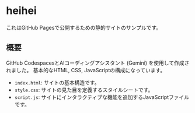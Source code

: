 # heihei
これはGitHub Pagesで公開するための静的サイトのサンプルです。

## 概要

GitHub CodespacesとAIコーディングアシスタント (Gemini) を使用して作成されました。
基本的なHTML, CSS, JavaScriptの構成になっています。

- `index.html`: サイトの基本構造です。
- `style.css`: サイトの見た目を定義するスタイルシートです。
- `script.js`: サイトにインタラクティブな機能を追加するJavaScriptファイルです。
